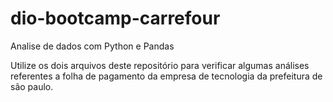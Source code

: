 # dio-bootcamp-carrefour
Analise de dados com Python e Pandas

Utilize os dois arquivos deste repositório para verificar algumas análises referentes a folha de pagamento da empresa de tecnologia da prefeitura de são paulo.

